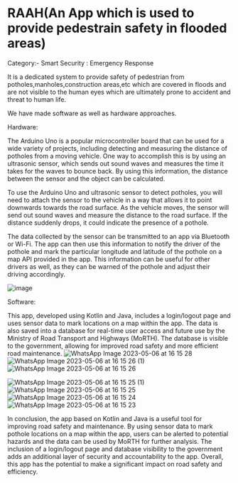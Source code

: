 # RAAH(An App which is used to provide pedestrain safety in flooded areas)
Category:- Smart Security : Emergency Response

It is a dedicated system to provide safety of pedestrian from potholes,manholes,construction areas,etc which are covered in floods and are not visible to the human eyes which are ultimately prone to accident and threat to human life.

We have made software as well as hardware approaches.

Hardware:

The Arduino Uno is a popular microcontroller board that can be used for a wide variety of projects, including detecting and measuring the distance of potholes from a moving vehicle. One way to accomplish this is by using an ultrasonic sensor, which sends out sound waves and measures the time it takes for the waves to bounce back. By using this information, the distance between the sensor and the object can be calculated.

To use the Arduino Uno and ultrasonic sensor to detect potholes, you will need to attach the sensor to the vehicle in a way that allows it to point downwards towards the road surface. As the vehicle moves, the sensor will send out sound waves and measure the distance to the road surface. If the distance suddenly drops, it could indicate the presence of a pothole.

The data collected by the sensor can be transmitted to an app via Bluetooth or Wi-Fi. The app can then use this information to notify the driver of the pothole and mark the particular longitude and latitude of the pothole on a map API provided in the app. This information can be useful for other drivers as well, as they can be warned of the pothole and adjust their driving accordingly.

![image](https://user-images.githubusercontent.com/92935580/233885880-aad508b9-2b6f-4d74-a1f2-9d1c011210c2.png)


Software:

This app, developed using Kotlin and Java, includes a login/logout page and uses sensor data to mark locations on a map within the app. The data is also saved into a database for real-time user access and future use by the Ministry of Road Transport and Highways (MoRTH). The database is visible to the government, allowing for improved road safety and more efficient road maintenance.
![WhatsApp Image 2023-05-06 at 16 15 28](https://user-images.githubusercontent.com/92935580/236619856-45692377-60f8-48fb-baaf-9283e0524668.jpeg)
![WhatsApp Image 2023-05-06 at 16 15 26 (1)](https://user-images.githubusercontent.com/92935580/236619861-6b1493dd-0d18-4aee-a03c-1286adebb288.jpeg)
![WhatsApp Image 2023-05-06 at 16 15 26](https://user-images.githubusercontent.com/92935580/236619864-c7d69ec0-35f5-4989-9af0-e0fae1e97244.jpeg)

![WhatsApp Image 2023-05-06 at 16 15 25 (1)](https://user-images.githubusercontent.com/92935580/236619868-e190cb2b-b862-4172-8530-b41f22724aa4.jpeg)
![WhatsApp Image 2023-05-06 at 16 15 25](https://user-images.githubusercontent.com/92935580/236619873-ed3eaac2-894d-4529-be0a-b5fd704eb2b9.jpeg)
![WhatsApp Image 2023-05-06 at 16 15 24](https://user-images.githubusercontent.com/92935580/236619877-bf64c177-d6cf-4cb1-805d-098c78db0932.jpeg)
![WhatsApp Image 2023-05-06 at 16 15 23](https://user-images.githubusercontent.com/92935580/236619887-f3e83e34-34b6-46bd-965d-89c044611efc.jpeg)


In conclusion, the app based on Kotlin and Java is a useful tool for improving road safety and maintenance. By using sensor data to mark pothole locations on a map within the app, users can be alerted to potential hazards and the data can be used by MoRTH for further analysis. The inclusion of a login/logout page and database visibility to the government adds an additional layer of security and accountability to the app. Overall, this app has the potential to make a significant impact on road safety and efficiency.





